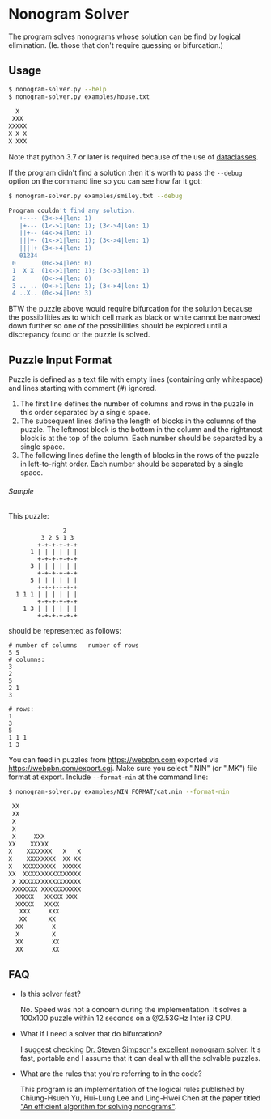 # Nonogram Solver

The program solves nonograms whose solution can be find by logical
elimination. (Ie. those that don't require guessing or bifurcation.)

## Usage

```bash
$ nonogram-solver.py --help
$ nonogram-solver.py examples/house.txt

  X
 XXX
XXXXX
X X X
X XXX
```

Note that python 3.7 or later is required because of the use of
[dataclasses](https://docs.python.org/3/library/dataclasses.html).

If the program didn't find a solution then it's worth to pass the `--debug`
option on the command line so you can see how far it got:

```bash
$ nonogram-solver.py examples/smiley.txt --debug

Program couldn't find any solution.
   +---- (3<->4|len: 1)
   |+--- (1<->1|len: 1); (3<->4|len: 1)
   ||+-- (4<->4|len: 1)
   |||+- (1<->1|len: 1); (3<->4|len: 1)
   ||||+ (3<->4|len: 1)
   01234
 0       (0<->4|len: 0)
 1  X X  (1<->1|len: 1); (3<->3|len: 1)
 2       (0<->4|len: 0)
 3 .. .. (0<->1|len: 1); (3<->4|len: 1)
 4 ..X.. (0<->4|len: 3)
```

BTW the puzzle above would require bifurcation for the solution because the
possibilities as to which cell mark as black or white cannot be narrowed down
further so one of the possibilities should be explored until a discrepancy
found or the puzzle is solved.

## Puzzle Input Format

Puzzle is defined as a text file with empty lines (containing only whitespace)
and lines starting with comment (#) ignored.

1. The first line defines the number of columns and rows in the puzzle in this
   order separated by a single space.
1. The subsequent lines define the length of blocks in the columns of the puzzle.
   The leftmost block is the bottom in the column and the rightmost block is at
   the top of the column.
   Each number should be separated by a single space.
1. The following lines define the length of blocks in the rows of the puzzle in
   left-to-right order.
   Each number should be separated by a single space.

###### Sample

This puzzle:
```
               2   
         3 2 5 1 3 
        +-+-+-+-+-+
      1 | | | | | |
        +-+-+-+-+-+
      3 | | | | | |
        +-+-+-+-+-+
      5 | | | | | |
        +-+-+-+-+-+
  1 1 1 | | | | | |
        +-+-+-+-+-+
    1 3 | | | | | |
        +-+-+-+-+-+
```

should be represented as follows:

```
# number of columns   number of rows
5 5
# columns:
3
2
5
2 1
3

# rows:
1
3
5
1 1 1
1 3
```

You can feed in puzzles from https://webpbn.com exported via
https://webpbn.com/export.cgi. Make sure you select ".NIN" (or ".MK") file
format at export. Include `--format-nin` at the command line:

```bash
$ nonogram-solver.py examples/NIN_FORMAT/cat.nin --format-nin

 XX
 XX
 X
 X
 X     XXX
XX    XXXXX
X    XXXXXXX   X   X
X    XXXXXXXX  XX XX
X   XXXXXXXXX  XXXXX
XX  XXXXXXXXXXXXXXXX
 X XXXXXXXXXXXXXXXXX
 XXXXXXX XXXXXXXXXXX
  XXXXX   XXXXX XXX
  XXXXX   XXXX
   XXX     XXX
   XX      XX
  XX        X
  X         X
  XX        XX
  XX        XX
```

## FAQ

* Is this solver fast?

  No. Speed was not a concern during the implementation. It solves a 100x100
  puzzle within 12 seconds on a @2.53GHz Inter i3 CPU.

* What if I need a solver that do bifurcation?

  I suggest checking
  [Dr. Steven Simpson's excellent nonogram solver](http://scc-forge.lancaster.ac.uk/open/simpsons/software/pkg-nonowimp.htmlz.en-GB). It's fast, portable and I assume that it can deal with all the solvable
  puzzles.

* What are the rules that you're referring to in the code?

  This program is an implementation of the logical rules published by
  Chiung-Hsueh Yu, Hui-Lung Lee and Ling-Hwei Chen at the paper titled 
  ["An efficient algorithm for solving nonograms"](https://link.springer.com/article/10.1007/s10489-009-0200-0).
